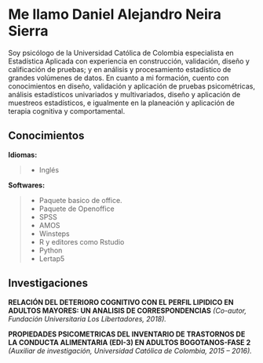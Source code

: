 # Me llamo Daniel Alejandro Neira Sierra

Soy psicólogo de la Universidad Católica de Colombia especialista en Estadística Aplicada con experiencia en construcción, validación, diseño y calificación de pruebas; y en análisis y procesamiento estadístico de grandes volúmenes de datos. En cuanto a mi formación, cuento con conocimientos en diseño, validación y aplicación de pruebas psicométricas, análisis estadísticos univariados y multivariados, diseño y aplicación de muestreos estadísticos, e igualmente en la planeación y aplicación de terapia cognitiva y comportamental. 

## Conocimientos

**Idiomas:** 

> * Inglés

**Softwares:** 

> * Paquete basico de office.
> * Paquete de Openoffice 
> * SPSS 
> * AMOS
> * Winsteps
> * R y editores como Rstudio
> * Python
> * Lertap5

## Investigaciones

**RELACIÓN DEL DETERIORO COGNITIVO CON EL PERFIL LIPIDICO EN ADULTOS MAYORES: UN ANALISIS DE CORRESPONDENCIAS**
*(Co-autor, Fundación Universitaria Los Libertadores, 2018).*

**PROPIEDADES PSICOMETRICAS DEL INVENTARIO DE TRASTORNOS DE LA CONDUCTA ALIMENTARIA (EDI-3) EN ADULTOS BOGOTANOS-FASE 2**
*(Auxiliar de investigación, Universidad Católica de Colombia, 2015 – 2016).*
